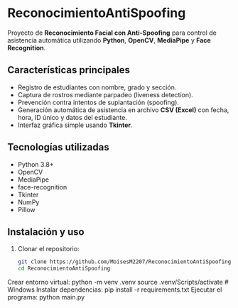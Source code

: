 # ReconocimientoAntiSpoofing

Proyecto de **Reconocimiento Facial con Anti-Spoofing** para control de asistencia automática utilizando **Python**, **OpenCV**, **MediaPipe** y **Face Recognition**.

## Características principales
- Registro de estudiantes con nombre, grado y sección.
- Captura de rostros mediante parpadeo (liveness detection).
- Prevención contra intentos de suplantación (spoofing).
- Generación automática de asistencia en archivo **CSV (Excel)** con fecha, hora, ID único y datos del estudiante.
- Interfaz gráfica simple usando **Tkinter**.

## Tecnologías utilizadas
- Python 3.8+
- OpenCV
- MediaPipe
- face-recognition
- Tkinter
- NumPy
- Pillow

## Instalación y uso
1. Clonar el repositorio:
   ```bash
   git clone https://github.com/MoisesM2207/ReconocimientoAntiSpoofing.git
   cd ReconocimientoAntiSpoofing
Crear entorno virtual:
python -m venv .venv
source .venv/Scripts/activate   # Windows
Instalar dependencias:
pip install -r requirements.txt
Ejecutar el programa:
python main.py